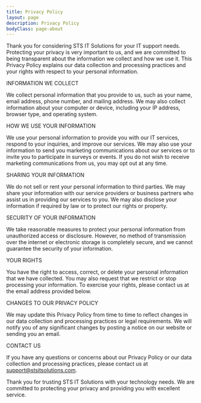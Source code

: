 ```yaml
---
title: Privacy Policy
layout: page
description: Privacy Policy
bodyClass: page-about
---
```

 



Thank you for considering STS IT Solutions for your IT support needs. Protecting your privacy is very important to us, and we are committed to being transparent about the information we collect and how we use it. This Privacy Policy explains our data collection and processing practices and your rights with respect to your personal information.

INFORMATION WE COLLECT

We collect personal information that you provide to us, such as your name, email address, phone number, and mailing address. We may also collect information about your computer or device, including your IP address, browser type, and operating system.

HOW WE USE YOUR INFORMATION

We use your personal information to provide you with our IT services, respond to your inquiries, and improve our services. We may also use your information to send you marketing communications about our services or to invite you to participate in surveys or events. If you do not wish to receive marketing communications from us, you may opt out at any time.

SHARING YOUR INFORMATION

We do not sell or rent your personal information to third parties. We may share your information with our service providers or business partners who assist us in providing our services to you. We may also disclose your information if required by law or to protect our rights or property.

SECURITY OF YOUR INFORMATION

We take reasonable measures to protect your personal information from unauthorized access or disclosure. However, no method of transmission over the internet or electronic storage is completely secure, and we cannot guarantee the security of your information.

YOUR RIGHTS

You have the right to access, correct, or delete your personal information that we have collected. You may also request that we restrict or stop processing your information. To exercise your rights, please contact us at the email address provided below.

CHANGES TO OUR PRIVACY POLICY

We may update this Privacy Policy from time to time to reflect changes in our data collection and processing practices or legal requirements. We will notify you of any significant changes by posting a notice on our website or sending you an email.

CONTACT US

If you have any questions or concerns about our Privacy Policy or our data collection and processing practices, please contact us at
support@stsitsolutions.com.

Thank you for trusting STS IT Solutions with your technology needs. We are committed to protecting your privacy and providing you with excellent service.
